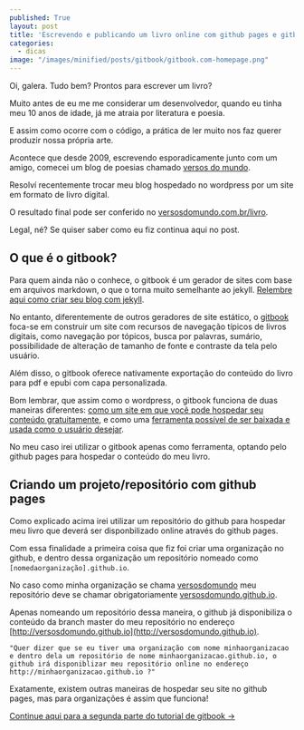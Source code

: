 ```yaml
---
published: True
layout: post
title: 'Escrevendo e publicando um livro online com github pages e gitbook'
categories: 
  - dicas
image: "/images/minified/posts/gitbook/gitbook.com-homepage.png"
---
```


Oi, galera. Tudo bem? Prontos para escrever um livro?

Muito antes de eu me me considerar um desenvolvedor, quando eu tinha meu 10 anos de idade, já me atraia por literatura e poesia. 

E assim como ocorre com o código, a prática de ler muito nos faz querer produzir nossa própria arte.

Acontece que desde 2009, escrevendo esporadicamente junto com um amigo, comecei um blog de poesias chamado [versos do mundo](http://versosdomundo.wordpress.com).

Resolví recentemente trocar meu blog hospedado no wordpress por um site em formato de livro digital. 

O resultado final pode ser conferido no [versosdomundo.com.br/livro](http://www.versosdomundo.com.br/livro).

Legal, né? Se quiser saber como eu fiz continua aqui no post.

## O que é o gitbook?

Para quem ainda não o conhece, o gitbook é um gerador de sites com base em arquivos markdown, o que o torna muito semelhante ao jekyll. [Relembre aqui como criar seu blog com jekyll](http://jotateles.com.br/jekyll/2015/09/12/o-que-e-o-jekyll-e-como-criar-seu-blog-de-tecnologia-com-ele.html).

No entanto, diferentemente de outros geradores de site estático, o [gitbook](https://github.com/GitbookIO/gitbook) foca-se em construir um site com recursos de navegação típicos de livros digitais, como navegação por tópicos, busca por palavras, sumário, possibilidade de alteração de tamanho de fonte e contraste da tela pelo usuário. 

Além disso, o gitbook oferece nativamente exportação do conteúdo do livro para pdf e epubi com capa personalizada.

Bom lembrar, que assim como o wordpress, o gitbook funciona de duas maneiras diferentes: [como um site em que você pode hospedar seu conteúdo gratuitamente](https://www.gitbook.com/), e como uma [ferramenta possível de ser baixada e usada como o usuário desejar](https://github.com/GitbookIO/gitbook).

No meu caso irei utilizar o gitbook apenas como ferramenta, optando pelo github pages para hospedar o conteúdo do meu livro.

## Criando um projeto/repositório com github pages

Como explicado acima irei utilizar um repositório do github para hospedar meu livro que deverá ser disponbilizado online através do github pages.

Com essa finalidade a primeira coisa que fiz foi criar uma organização no github, e dentro dessa organização um repositório nomeado como ````[nomedaorganização].github.io````.

No caso como minha organização se chama [versosdomundo](https://github.com/versosdomundo/) meu repositório deve se chamar obrigatoriamente [versosdomundo.github.io](https://github.com/versosdomundo/versosdomundo.github.io).

Apenas nomeando um repositório dessa maneira, o github já disponibiliza o conteúdo da branch master do meu repositório no endereço [http://versosdomundo.github.io](http://versosdomundo.github.io).

	"Quer dizer que se eu tiver uma organização com nome minhaorganizacao e dentro dela um repositório de nome minhaorganizacao.github.io, o github irá disponiblizar meu repositório online no endereço http://minhaorganizacao.github.io ?"

Exatamente, existem outras maneiras de hospedar seu site no github pages, mas para organizações é assim que funciona!

[Continue aqui para a segunda parte do tutorial de gitbook ->](/dicas/2016/01/17/escrevendo-e-publicando-um-livro-online-com-github-pages-e-gitbook-parte2.html)